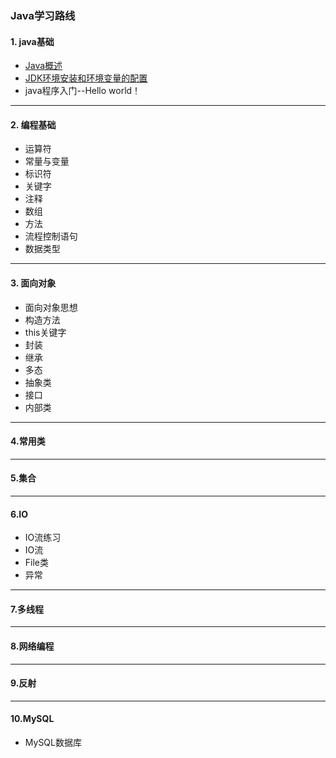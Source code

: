 ### Java学习路线

#### 1. java基础
* [Java概述](https://github.com/Hi-world-DF/Java_Test1/blob/master/java_base_%E5%9F%BA%E7%A1%80%E6%A6%82%E5%BF%B5.md)
* [JDK环境安装和环境变量的配置](https://www.runoob.com/java/java-environment-setup.html#win-install)
* java程序入门--Hello world！
* ***
#### 2. 编程基础
* 运算符
* 常量与变量
* 标识符
* 关键字
* 注释  
* 数组
* 方法
* 流程控制语句
* 数据类型
* ****
#### 3. 面向对象
* 面向对象思想
* 构造方法
* this关键字
* 封装
* 继承
* 多态
* 抽象类
* 接口
* 内部类
* ****
#### 4.常用类
* ****
#### 5.集合
* ****
#### 6.IO
* IO流练习
* IO流
* File类
* 异常
* ****
#### 7.多线程
* ****
#### 8.网络编程
* ****
#### 9.反射
* ****
#### 10.MySQL
* MySQL数据库
